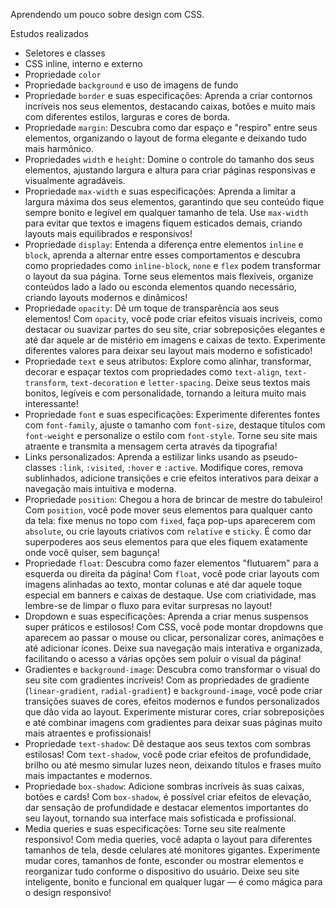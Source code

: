Aprendendo um pouco sobre design com CSS.

Estudos realizados

- Seletores e classes
- CSS inline, interno e externo
- Propriedade `color`
- Propriedade `background` e uso de imagens de fundo
- Propriedade `border` e suas especificações: Aprenda a criar contornos incríveis nos seus elementos, destacando caixas, botões e muito mais com diferentes estilos, larguras e cores de borda.
- Propriedade `margin`: Descubra como dar espaço e "respiro" entre seus elementos, organizando o layout de forma elegante e deixando tudo mais harmônico.
- Propriedades `width` e `height`: Domine o controle do tamanho dos seus elementos, ajustando largura e altura para criar páginas responsivas e visualmente agradáveis.
- Propriedade `max-width` e suas especificações: Aprenda a limitar a largura máxima dos seus elementos, garantindo que seu conteúdo fique sempre bonito e legível em qualquer tamanho de tela. Use `max-width` para evitar que textos e imagens fiquem esticados demais, criando layouts mais equilibrados e responsivos!
- Propriedade `display`: Entenda a diferença entre elementos `inline` e `block`, aprenda a alternar entre esses comportamentos e descubra como propriedades como `inline-block`, `none` e `flex` podem transformar o layout da sua página. Torne seus elementos mais flexíveis, organize conteúdos lado a lado ou esconda elementos quando necessário, criando layouts modernos e dinâmicos!
- Propriedade `opacity`: Dê um toque de transparência aos seus elementos! Com `opacity`, você pode criar efeitos visuais incríveis, como destacar ou suavizar partes do seu site, criar sobreposições elegantes e até dar aquele ar de mistério em imagens e caixas de texto. Experimente diferentes valores para deixar seu layout mais moderno e sofisticado!
- Propriedade `text` e seus atributos: Explore como alinhar, transformar, decorar e espaçar textos com propriedades como `text-align`, `text-transform`, `text-decoration` e `letter-spacing`. Deixe seus textos mais bonitos, legíveis e com personalidade, tornando a leitura muito mais interessante!
- Propriedade `font` e suas especificações: Experimente diferentes fontes com `font-family`, ajuste o tamanho com `font-size`, destaque títulos com `font-weight` e personalize o estilo com `font-style`. Torne seu site mais atraente e transmita a mensagem certa através da tipografia!
- Links personalizados: Aprenda a estilizar links usando as pseudo-classes `:link`, `:visited`, `:hover` e `:active`. Modifique cores, remova sublinhados, adicione transições e crie efeitos interativos para deixar a navegação mais intuitiva e moderna.
- Propriedade `position`: Chegou a hora de brincar de mestre do tabuleiro! Com `position`, você pode mover seus elementos para qualquer canto da tela: fixe menus no topo com `fixed`, faça pop-ups aparecerem com `absolute`, ou crie layouts criativos com `relative` e `sticky`. É como dar superpoderes aos seus elementos para que eles fiquem exatamente onde você quiser, sem bagunça!
- Propriedade `float`: Descubra como fazer elementos "flutuarem" para a esquerda ou direita da página! Com `float`, você pode criar layouts com imagens alinhadas ao texto, montar colunas e até dar aquele toque especial em banners e caixas de destaque. Use com criatividade, mas lembre-se de limpar o fluxo para evitar surpresas no layout!
- Dropdown e suas especificações: Aprenda a criar menus suspensos super práticos e estilosos! Com CSS, você pode montar dropdowns que aparecem ao passar o mouse ou clicar, personalizar cores, animações e até adicionar ícones. Deixe sua navegação mais interativa e organizada, facilitando o acesso a várias opções sem poluir o visual da página!
- Gradientes e `background-image`: Descubra como transformar o visual do seu site com gradientes incríveis! Com as propriedades de gradiente (`linear-gradient`, `radial-gradient`) e `background-image`, você pode criar transições suaves de cores, efeitos modernos e fundos personalizados que dão vida ao layout. Experimente misturar cores, criar sobreposições e até combinar imagens com gradientes para deixar suas páginas muito mais atraentes e profissionais!
- Propriedade `text-shadow`: Dê destaque aos seus textos com sombras estilosas! Com `text-shadow`, você pode criar efeitos de profundidade, brilho ou até mesmo simular luzes neon, deixando títulos e frases muito mais impactantes e modernos.
- Propriedade `box-shadow`: Adicione sombras incríveis às suas caixas, botões e cards! Com `box-shadow`, é possível criar efeitos de elevação, dar sensação de profundidade e destacar elementos importantes do seu layout, tornando sua interface mais sofisticada e profissional.
- Media queries e suas especificações: Torne seu site realmente responsivo! Com media queries, você adapta o layout para diferentes tamanhos de tela, desde celulares até monitores gigantes. Experimente mudar cores, tamanhos de fonte, esconder ou mostrar elementos e reorganizar tudo conforme o dispositivo do usuário. Deixe seu site inteligente, bonito e funcional em qualquer lugar — é como mágica para o design responsivo!
